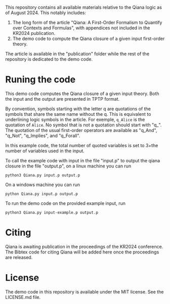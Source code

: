 This repository contains all available materials relative to the Qiana logic as of August 2024.
This notably includes:
1. The long form of the article "Qiana: A First-Order Formalism to Quantify over Contexts and Formulas", with appendices not included in the KR2024 publication.
2. The demo code to compute the Qiana closure of a given input first-order theory.

The article is available in the "publication" folder while the rest of the repository is dedicated to the demo code.

# Runing the code
This demo code computes the Qiana closure of a given input theory. 
Both the input and the output are presented in TPTP format.

By convention, symbols starting with the letter q are quotations of the symbols that share the same name without the q. This is equivalent to underlining logic symbols in the article.
For exemple, ```q_Alice``` is the quotation of ```Alice```. No symbol that is not a quotation should start with "q\_". \
The quotation of the usual first-order operators are available as "q_And", "q_Not", "q_Implies", and "q_Forall".

In this example code, the total number of quoted variables is set to 3+the number of variables used in the input. 

To call the example code with input in the file "input.p" to output the qiana closure in the file "output.p", on a linux machine you can run

```
python3 Qiana.py input.p output.p
```

On a windows machine you can run
```
python Qiana.py input.p output.p
```

To run the demo code on the provided example input, run
```
python3 Qiana.py input-example.p output.p
```

# Citing
Qiana is awaiting publication in the proceedings of the KR2024 conference. 
The Bibtex code for citing Qiana will be added here once the proceedings are released.

# License
The demo code in this repository is available under the MIT license. See the LICENSE.md file.
